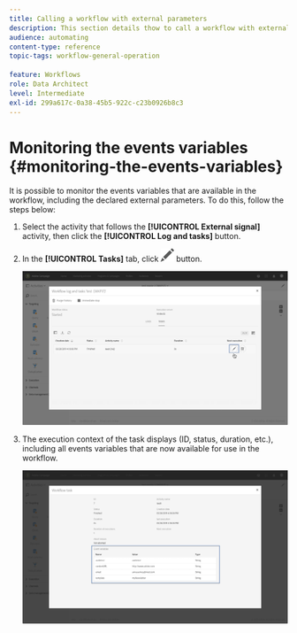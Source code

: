 ```yaml
---
title: Calling a workflow with external parameters
description: This section details thow to call a workflow with external parameters.
audience: automating
content-type: reference
topic-tags: workflow-general-operation

feature: Workflows
role: Data Architect
level: Intermediate
exl-id: 299a617c-0a38-45b5-922c-c23b0926b8c3
---
```

# Monitoring the events variables {#monitoring-the-events-variables}

It is possible to monitor the events variables that are available in the workflow, including the declared external parameters. To do this, follow the steps below:

1. Select the activity that follows the **[!UICONTROL External signal]** activity, then click the **[!UICONTROL Log and tasks]** button.
1. In the **[!UICONTROL Tasks]** tab, click ![](assets/edit_darkgrey-24px.png) button.

   ![](assets/extsignal_monitoring_2.png)

1. The execution context of the task displays (ID, status, duration, etc.), including all events variables that are now available for use in the workflow.

   ![](assets/extsignal_monitoring_3.png)
